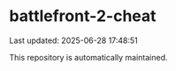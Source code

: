 # battlefront-2-cheat

Last updated: 2025-06-28 17:48:51

This repository is automatically maintained.
